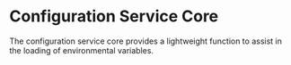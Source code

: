 # Configuration Service Core

The configuration service core provides a lightweight function to assist in the loading of environmental variables. 


